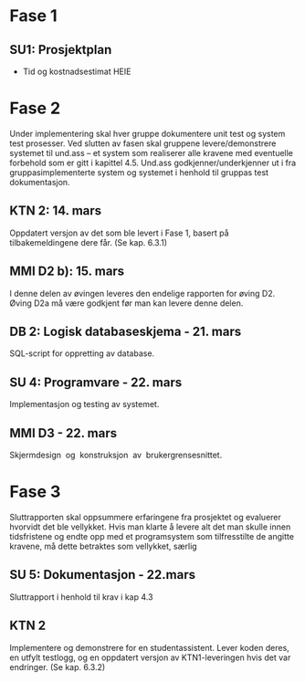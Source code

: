 # Fase 1
## SU1: Prosjektplan
- Tid og kostnadsestimat
HEIE

Fase 2
======
Under implementering skal hver gruppe dokumentere unit test og system test prosesser. Ved 
slutten av fasen skal gruppene levere/demonstrere systemet til und.ass – et system som 
realiserer alle kravene med eventuelle forbehold som er gitt i kapittel 4.5. Und.ass 
godkjenner/underkjenner ut i fra gruppasimplementerte system og systemet i henhold til 
gruppas test dokumentasjon.

KTN 2: 14. mars
-----
Oppdatert versjon av det som ble levert i Fase 1, basert på tilbakemeldingene dere får. (Se kap. 6.3.1)

MMI D2 b): 15. mars
-----------------
I denne delen av øvingen leveres den endelige rapporten for øving D2.
Øving D2a må være godkjent før man kan levere denne delen.


DB 2: Logisk databaseskjema - 21. mars
-----
SQL-script for oppretting av database.

SU 4: Programvare - 22. mars	
-----
Implementasjon og testing av systemet.

MMI D3 - 22. mars
-----------------
Skjermdesign  og  konstruksjon  av  brukergrensesnittet.

Fase 3
======	
Sluttrapporten skal oppsummere erfaringene fra prosjektet og evaluerer hvorvidt det ble 
vellykket. Hvis man klarte å levere alt det man skulle innen tidsfristene og endte opp med et 
programsystem som tilfresstilte de angitte kravene, må dette betraktes som vellykket, særlig

SU 5: Dokumentasjon - 22.mars
----
Sluttrapport i henhold til krav i kap 4.3

KTN 2
-----
Implementere og demonstrere for en studentassistent. Lever koden deres, en utfylt testlogg, og en oppdatert versjon av KTN1-leveringen hvis det var endringer. (Se kap. 6.3.2)